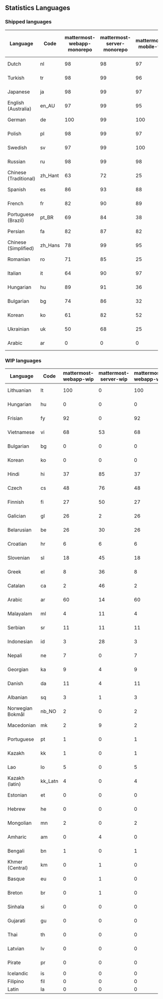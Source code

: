 ## Statistics Languages ##
###  Shipped languages  ###
|Language|Code|mattermost-webapp-monorepo|mattermost-server-monorepo|mattermost-mobile-v2|mattermost-desktop|mattermost-boards-webapp-monorepo|mattermost-playbooks-webapp-monorepo|calls-webapp|Total|Last Modified|
|---|---|---|---|---|---|---|---|---|---|---|
|Dutch|nl| 98| 98| 97| 100| 100| 99| 97| 98|2023-05-01T12:10:40.305387Z|
|Turkish|tr| 98| 99| 96| 100| 100| 99| 97| 97|2023-04-28T19:57:09.235781Z|
|Japanese|ja| 98| 99| 97| 100| 100| 99| 0| 97|2023-04-28T19:55:16.681201Z|
|English (Australia)|en_AU| 97| 99| 95| 100| 100| 99| 0| 96|2023-04-28T19:53:49.235446Z|
|German|de| 100| 99| 100| 100| 100| 100| 100| 95|2023-05-01T11:45:09.096602Z|
|Polish|pl| 98| 99| 97| 100| 100| 99| 100| 95|2023-04-28T19:55:59.464229Z|
|Swedish|sv| 97| 99| 100| 100| 100| 100| 0| 94|2023-04-29T18:01:43.566526Z|
|Russian|ru| 98| 99| 98| 100| 100| 61| 0| 92|2023-04-28T21:36:53.873368Z|
|Chinese (Traditional)|zh_Hant| 63| 72| 25| 0| 97| 0| 0| 79|2023-04-28T19:57:49.790214Z|
|Spanish|es| 86| 93| 88| 98| 48| 0| 19| 78|2023-04-28T19:54:03.833849Z|
|French|fr| 82| 90| 89| 96| 98| 27| 1| 78|2023-04-28T19:54:33.099459Z|
|Portuguese (Brazil)|pt_BR| 69| 84| 38| 48| 100| 0| 76| 68|2023-04-30T02:07:18.740502Z|
|Persian|fa| 82| 87| 82| 100| 26| 1| 0| 68|2023-04-28T19:54:18.139895Z|
|Chinese (Simplified)|zh_Hans| 78| 99| 95| 100| 98| 0| 4| 67|2023-04-28T19:57:36.168285Z|
|Romanian|ro| 71| 85| 25| 0| 0| 0| 0| 67|2023-04-28T19:56:27.540721Z|
|Italian|it| 64| 90| 97| 23| 66| 0| 0| 65|2023-04-28T19:55:01.977907Z|
|Hungarian|hu| 89| 91| 36| 99| 94| 81| 0| 63|2023-04-28T19:54:47.768487Z|
|Bulgarian|bg| 74| 86| 32| 0| 0| 0| 0| 52|2023-04-28T19:53:20.034808Z|
|Korean|ko| 61| 82| 52| 100| 99| 100| 0| 52|2023-05-01T08:50:39.675922Z|
|Ukrainian|uk| 50| 68| 25| 79| 53| 0| 0| 45|2023-04-07T15:44:28.713331Z|
|Arabic|ar| 0| 0| 0| 45| 46| 0| 0| 16|2023-04-07T15:44:05.561803Z|
###  WIP languages  ###
|Language|Code|mattermost-webapp-wip|mattermost-server-wip|mattermost-webapp-wip|Total|Last Modified|
|---|---|---|---|---|---|--|
|Lithuanian|lt| 100| 0| 100| 71|2023-04-20T18:20:36.422339Z|
|Hungarian|hu| 0| 0| 0| 63|2023-04-28T19:54:47.768487Z|
|Frisian|fy| 92| 0| 92| 61|2023-03-30T14:04:28.368728Z|
|Vietnamese|vi| 68| 53| 68| 57|2023-04-07T15:44:29.030842Z|
|Bulgarian|bg| 0| 0| 0| 52|2023-04-28T19:53:20.034808Z|
|Korean|ko| 0| 0| 0| 52|2023-05-01T08:50:39.675922Z|
|Hindi|hi| 37| 85| 37| 49|2023-03-30T14:04:54.856447Z|
|Czech|cs| 48| 76| 48| 37|2023-04-28T11:13:39.759810Z|
|Finnish|fi| 27| 50| 27| 34|2023-03-30T14:04:14.936366Z|
|Galician|gl| 26| 2| 26| 31|2023-02-16T10:53:47.791156Z|
|Belarusian|be| 26| 30| 26| 27|2023-03-30T14:03:09.873427Z|
|Croatian|hr| 6| 6| 6| 25|2023-05-01T12:55:33.065525Z|
|Slovenian|sl| 18| 45| 18| 21|2023-04-06T20:14:58.767028Z|
|Greek|el| 8| 36| 8| 21|2023-03-30T14:03:55.229463Z|
|Catalan|ca| 2| 46| 2| 16|2023-02-22T22:19:51.633986Z|
|Arabic|ar| 60| 14| 60| 16|2023-04-07T15:44:05.561803Z|
|Malayalam|ml| 4| 11| 4| 15|2023-04-07T16:10:53.056996Z|
|Serbian|sr| 11| 11| 11| 13|2023-03-30T14:07:25.635161Z|
|Indonesian|id| 3| 28| 3| 12|2023-01-20T12:30:26.132977Z|
|Nepali|ne| 7| 0| 7| 11|2023-03-30T14:06:47.028356Z|
|Georgian|ka| 9| 4| 9| 9|2023-04-10T20:31:24.828471Z|
|Danish|da| 11| 4| 11| 8|2023-02-28T08:17:12.460986Z|
|Albanian|sq| 3| 1| 3| 8|2023-03-30T14:07:18.996586Z|
|Norwegian Bokmål|nb_NO| 2| 0| 2| 5|2023-04-07T15:44:19.938225Z|
|Macedonian|mk| 2| 9| 2| 5|2023-04-21T04:48:12.502639Z|
|Portuguese|pt| 1| 0| 1| 5|2023-04-10T23:55:59.471172Z|
|Kazakh|kk| 1| 0| 1| 3|2023-01-20T12:30:28.434837Z|
|Lao|lo| 5| 0| 5| 3|2023-01-28T03:29:57.636840Z|
|Kazakh (latin)|kk_Latn| 4| 0| 4| 3|2023-01-09T16:04:40.142668Z|
|Estonian|et| 0| 0| 0| 2|2022-06-16T11:17:55.844464Z|
|Hebrew|he| 0| 0| 0| 2|2023-01-20T12:30:24.610278Z|
|Mongolian|mn| 2| 0| 2| 2|2023-02-16T02:00:14.011643Z|
|Amharic|am| 0| 4| 0| 1|2020-07-04T19:22:35.416407Z|
|Bengali|bn| 1| 0| 1| 1|2022-06-18T00:07:36.707192Z|
|Khmer (Central)|km| 0| 1| 0| 0|2022-05-06T14:27:58.323957Z|
|Basque|eu| 0| 1| 0| 0|2021-06-22T14:46:44.626603Z|
|Breton|br| 0| 1| 0| 0|2022-10-20T14:33:30.929526Z|
|Sinhala|si| 0| 0| 0| 0|2022-10-24T11:26:43.423982Z|
|Gujarati|gu| 0| 0| 0| 0|2021-09-27T12:12:04.194601Z|
|Thai|th| 0| 0| 0| 0|2022-05-03T14:48:59.991556Z|
|Latvian|lv| 0| 0| 0| 0|2022-12-17T23:24:22.390841Z|
|Pirate|pr| 0| 0| 0| 0|2022-06-28T08:46:29.046651Z|
|Icelandic|is| 0| 0| 0| 0||
|Filipino|fil| 0| 0| 0| 0||
|Latin|la| 0| 0| 0| 0||

